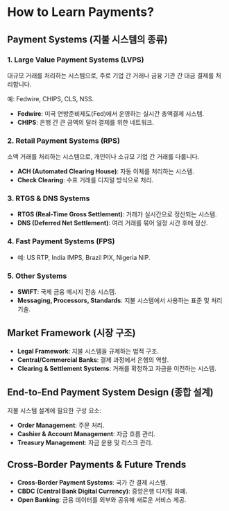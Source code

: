 # How to Learn Payments?

## **Payment Systems (지불 시스템의 종류)**

### **1. Large Value Payment Systems (LVPS)**

대규모 거래를 처리하는 시스템으로, 주로 기업 간 거래나 금융 기관 간 대금 결제를 처리합니다.

예: Fedwire, CHIPS, CLS, NSS.

- **Fedwire**: 미국 연방준비제도(Fed)에서 운영하는 실시간 총액결제 시스템.
- **CHIPS**: 은행 간 큰 금액의 달러 결제를 위한 네트워크.

### **2. Retail Payment Systems (RPS)**

소액 거래를 처리하는 시스템으로, 개인이나 소규모 기업 간 거래를 다룹니다.

- **ACH (Automated Clearing House)**: 자동 이체를 처리하는 시스템.
- **Check Clearing**: 수표 거래를 디지털 방식으로 처리.

### **3. RTGS & DNS Systems**

- **RTGS (Real-Time Gross Settlement)**: 거래가 실시간으로 정산되는 시스템.
- **DNS (Deferred Net Settlement)**: 여러 거래를 묶어 일정 시간 후에 정산.

### **4. Fast Payment Systems (FPS)**

- 예: US RTP, India IMPS, Brazil PIX, Nigeria NIP.

### **5. Other Systems**

- **SWIFT**: 국제 금융 메시지 전송 시스템.
- **Messaging, Processors, Standards**: 지불 시스템에서 사용하는 표준 및 처리 기술.

## **Market Framework (시장 구조)**

- **Legal Framework**: 지불 시스템을 규제하는 법적 구조.
- **Central/Commercial Banks**: 결제 과정에서 은행의 역할.
- **Clearing & Settlement Systems**: 거래를 확정하고 자금을 이전하는 시스템.

## **End-to-End Payment System Design (종합 설계)**

지불 시스템 설계에 필요한 구성 요소:

- **Order Management**: 주문 처리.
- **Cashier & Account Management**: 자금 흐름 관리.
- **Treasury Management**: 자금 운용 및 리스크 관리.

## **Cross-Border Payments & Future Trends**

- **Cross-Border Payment Systems**: 국가 간 결제 시스템.
- **CBDC (Central Bank Digital Currency)**: 중앙은행 디지털 화폐.
- **Open Banking**: 금융 데이터를 외부와 공유해 새로운 서비스 제공.